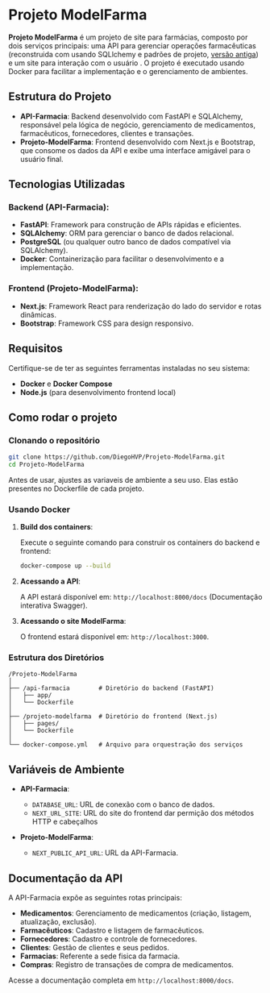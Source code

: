 # Projeto ModelFarma

**Projeto ModelFarma** é um projeto de site para farmácias, composto por dois serviços principais: uma API para gerenciar operações farmacêuticas (reconstruida com usando SQLlchemy e padrões de projeto, [versão antiga](https://github.com/DiegoHVP/Projeto-ApiFarmacia)) e um site para interação com o usuário . O projeto é executado usando Docker para facilitar a implementação e o gerenciamento de ambientes.

## Estrutura do Projeto

- **API-Farmacia**: Backend desenvolvido com FastAPI e SQLAlchemy, responsável pela lógica de negócio, gerenciamento de medicamentos, farmacêuticos, fornecedores, clientes e transações.
- **Projeto-ModelFarma**: Frontend desenvolvido com Next.js e Bootstrap, que consome os dados da API e exibe uma interface amigável para o usuário final.

## Tecnologias Utilizadas

### Backend (API-Farmacia):
- **FastAPI**: Framework para construção de APIs rápidas e eficientes.
- **SQLAlchemy**: ORM para gerenciar o banco de dados relacional.
- **PostgreSQL** (ou qualquer outro banco de dados compatível via SQLAlchemy).
- **Docker**: Containerização para facilitar o desenvolvimento e a implementação.
  
### Frontend (Projeto-ModelFarma):
- **Next.js**: Framework React para renderização do lado do servidor e rotas dinâmicas.
- **Bootstrap**: Framework CSS para design responsivo.

## Requisitos

Certifique-se de ter as seguintes ferramentas instaladas no seu sistema:

- **Docker** e **Docker Compose**
- **Node.js** (para desenvolvimento frontend local)

## Como rodar o projeto

### Clonando o repositório

```bash
git clone https://github.com/DiegoHVP/Projeto-ModelFarma.git
cd Projeto-ModelFarma
```

Antes de usar, ajustes as variaveis de ambiente a seu uso. Elas estão presentes no Dockerfile de cada projeto.

### Usando Docker

1. **Build dos containers**:

   Execute o seguinte comando para construir os containers do backend e frontend:
   
   ```bash
   docker-compose up --build
   ```

2. **Acessando a API**:

   A API estará disponível em: `http://localhost:8000/docs` (Documentação interativa Swagger).

3. **Acessando o site ModelFarma**:

   O frontend estará disponível em: `http://localhost:3000`.

### Estrutura dos Diretórios

```
/Projeto-ModelFarma
│
├── /api-farmacia        # Diretório do backend (FastAPI)
│   ├── app/
│   └── Dockerfile
│
├── /projeto-modelfarma  # Diretório do frontend (Next.js)
│   ├── pages/
│   └── Dockerfile
│
└── docker-compose.yml   # Arquivo para orquestração dos serviços
```

## Variáveis de Ambiente

- **API-Farmacia**:
  - `DATABASE_URL`: URL de conexão com o banco de dados.
  - `NEXT_URL_SITE`: URL do site do frontend dar permição dos métodos HTTP e cabeçalhos

- **Projeto-ModelFarma**:
  - `NEXT_PUBLIC_API_URL`: URL da API-Farmacia.



## Documentação da API

A API-Farmacia expõe as seguintes rotas principais:

- **Medicamentos**: Gerenciamento de medicamentos (criação, listagem, atualização, exclusão).
- **Farmacêuticos**: Cadastro e listagem de farmacêuticos.
- **Fornecedores**: Cadastro e controle de fornecedores.
- **Clientes**: Gestão de clientes e seus pedidos.
- **Farmacias**: Referente a sede fisica da farmacia.
- **Compras**: Registro de transações de compra de medicamentos.

Acesse a documentação completa em `http://localhost:8000/docs`.
